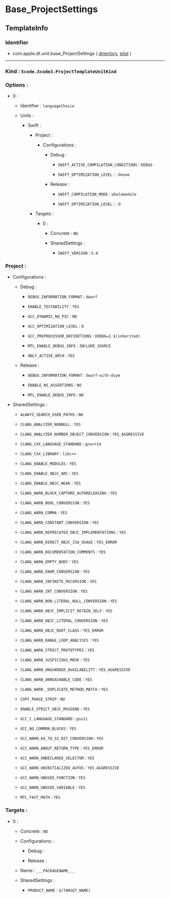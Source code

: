 # Base_ProjectSettings

## TemplateInfo

### Identifier

- com.apple.dt.unit.base_ProjectSettings ( [directory](/Applications/Xcode.app/Contents/Developer/Library/Xcode/Templates/Project%20Templates/Base/Base_ProjectSettings.xctemplate), [plist](/Applications/Xcode.app/Contents/Developer/Library/Xcode/Templates/Project%20Templates/Base/Base_ProjectSettings.xctemplate/TemplateInfo.plist) )

---

### Kind : `Xcode.Xcode3.ProjectTemplateUnitKind`

### Options : 

- 0 : 

	- Identifier : `languageChoice`

	- Units : 

		- Swift : 

			- Project : 

				- Configurations : 

					- Debug : 

						- `SWIFT_ACTIVE_COMPILATION_CONDITIONS` : `DEBUG`

						- `SWIFT_OPTIMIZATION_LEVEL` : `-Onone`

					- Release : 

						- `SWIFT_COMPILATION_MODE` : `wholemodule`

						- `SWIFT_OPTIMIZATION_LEVEL` : `-O`

			- Targets : 

				- 0 : 

					- Concrete : `NO`

					- SharedSettings : 

						- `SWIFT_VERSION` : `5.0`

### Project : 

- Configurations : 

	- Debug : 

		- `DEBUG_INFORMATION_FORMAT` : `dwarf`

		- `ENABLE_TESTABILITY` : `YES`

		- `GCC_DYNAMIC_NO_PIC` : `NO`

		- `GCC_OPTIMIZATION_LEVEL` : `0`

		- `GCC_PREPROCESSOR_DEFINITIONS` : `DEBUG=1 $(inherited)`

		- `MTL_ENABLE_DEBUG_INFO` : `INCLUDE_SOURCE`

		- `ONLY_ACTIVE_ARCH` : `YES`

	- Release : 

		- `DEBUG_INFORMATION_FORMAT` : `dwarf-with-dsym`

		- `ENABLE_NS_ASSERTIONS` : `NO`

		- `MTL_ENABLE_DEBUG_INFO` : `NO`

- SharedSettings : 

	- `ALWAYS_SEARCH_USER_PATHS` : `NO`

	- `CLANG_ANALYZER_NONNULL` : `YES`

	- `CLANG_ANALYZER_NUMBER_OBJECT_CONVERSION` : `YES_AGGRESSIVE`

	- `CLANG_CXX_LANGUAGE_STANDARD` : `gnu++14`

	- `CLANG_CXX_LIBRARY` : `libc++`

	- `CLANG_ENABLE_MODULES` : `YES`

	- `CLANG_ENABLE_OBJC_ARC` : `YES`

	- `CLANG_ENABLE_OBJC_WEAK` : `YES`

	- `CLANG_WARN_BLOCK_CAPTURE_AUTORELEASING` : `YES`

	- `CLANG_WARN_BOOL_CONVERSION` : `YES`

	- `CLANG_WARN_COMMA` : `YES`

	- `CLANG_WARN_CONSTANT_CONVERSION` : `YES`

	- `CLANG_WARN_DEPRECATED_OBJC_IMPLEMENTATIONS` : `YES`

	- `CLANG_WARN_DIRECT_OBJC_ISA_USAGE` : `YES_ERROR`

	- `CLANG_WARN_DOCUMENTATION_COMMENTS` : `YES`

	- `CLANG_WARN_EMPTY_BODY` : `YES`

	- `CLANG_WARN_ENUM_CONVERSION` : `YES`

	- `CLANG_WARN_INFINITE_RECURSION` : `YES`

	- `CLANG_WARN_INT_CONVERSION` : `YES`

	- `CLANG_WARN_NON_LITERAL_NULL_CONVERSION` : `YES`

	- `CLANG_WARN_OBJC_IMPLICIT_RETAIN_SELF` : `YES`

	- `CLANG_WARN_OBJC_LITERAL_CONVERSION` : `YES`

	- `CLANG_WARN_OBJC_ROOT_CLASS` : `YES_ERROR`

	- `CLANG_WARN_RANGE_LOOP_ANALYSIS` : `YES`

	- `CLANG_WARN_STRICT_PROTOTYPES` : `YES`

	- `CLANG_WARN_SUSPICIOUS_MOVE` : `YES`

	- `CLANG_WARN_UNGUARDED_AVAILABILITY` : `YES_AGGRESSIVE`

	- `CLANG_WARN_UNREACHABLE_CODE` : `YES`

	- `CLANG_WARN__DUPLICATE_METHOD_MATCH` : `YES`

	- `COPY_PHASE_STRIP` : `NO`

	- `ENABLE_STRICT_OBJC_MSGSEND` : `YES`

	- `GCC_C_LANGUAGE_STANDARD` : `gnu11`

	- `GCC_NO_COMMON_BLOCKS` : `YES`

	- `GCC_WARN_64_TO_32_BIT_CONVERSION` : `YES`

	- `GCC_WARN_ABOUT_RETURN_TYPE` : `YES_ERROR`

	- `GCC_WARN_UNDECLARED_SELECTOR` : `YES`

	- `GCC_WARN_UNINITIALIZED_AUTOS` : `YES_AGGRESSIVE`

	- `GCC_WARN_UNUSED_FUNCTION` : `YES`

	- `GCC_WARN_UNUSED_VARIABLE` : `YES`

	- `MTL_FAST_MATH` : `YES`

### Targets : 

- 0 : 

	- Concrete : `NO`

	- Configurations : 

		- Debug : 

		- Release : 

	- Name : `___PACKAGENAME___`

	- SharedSettings : 

		- `PRODUCT_NAME` : `$(TARGET_NAME)`